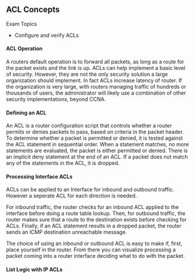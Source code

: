 ## ACL Concepts

Exam Topics

- Configure and verify ACLs

#### ACL Operation

A routers default operation is to forward all packets, as long as a route for the packet exists and the link is up. ACLs can help implement a basic level of security. However, they are not the only security solution a large organization should implement. In fact ACLs increase latency of router. If the organization is very large, with routers managing traffic of hundreds or thousands of users, the administrator will likely use a combination of other security implementations, beyond CCNA.


#### Defining an ACL

An ACL is a router configuration script that controls whether a router permits or denies packets to pass, based on criteria in the packet header. To determine whether a packet is permitted or denied, it is tested against the ACL statement in sequential order. When a statement matches, no more statements are evaluated, the packet is either permitted or denied. There is an implicit deny statement at the end of an ACL. If a packet does not match any of the statements in the ACL, it is dropped.

#### Processing Interface ACLs

ACLs can be applied to an Interface for inbound and outbound traffic. However a seperate ACL for each direction is needed. 

For inbound traffic, the router checks for an inbound ACL applied to the interface before doing a route table lookup. Then, for outbound traffic, the router makes sure that a route to the destination exists before checking for ACLs. Finally, if an ACL statement results in a dropped packet, the router sends an ICMP destination unreachable message.

The choice of using an inbound or outbound ACL is easy to make if, first, place yourself in the router. From there you can visualize processing a packet coming into a router interface deciding what to do with the packet. 

#### List Logic with IP ACLs
